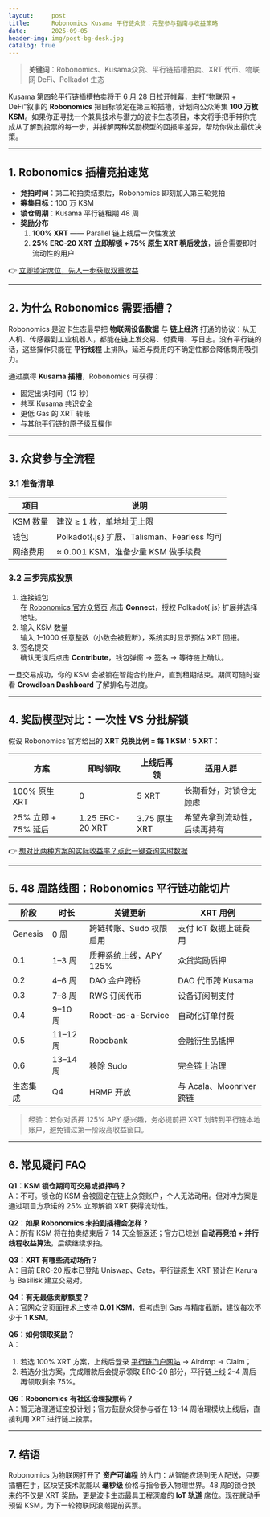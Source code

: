 ```yaml
---
layout:     post
title:      Robonomics Kusama 平行链众贷：完整参与指南与收益策略
date:       2025-09-05
header-img: img/post-bg-desk.jpg
catalog: true
---
```


> **关键词**：Robonomics、Kusama众贷、平行链插槽拍卖、XRT 代币、物联网 DeFi、Polkadot 生态

Kusama 第四轮平行链插槽拍卖将于 6 月 28 日拉开帷幕，主打“物联网 + DeFi”叙事的 **Robonomics** 把目标锁定在第三轮插槽，计划向公众筹集 **100 万枚 KSM**。如果你正寻找一个兼具技术与潜力的波卡生态项目，本文将手把手带你完成从了解到投票的每一步，并拆解两种奖励模型的回报率差异，帮助你做出最优决策。

---

## 1. Robonomics 插槽竞拍速览

- **竞拍时间**：第二轮拍卖结束后，Robonomics 即刻加入第三轮竞拍  
- **筹集目标**：100 万 KSM  
- **锁仓周期**：Kusama 平行链租期 48 周  
- **奖励分布**  
  1. **100% XRT** —— Parallel 链上线后一次性发放  
  2. **25% ERC-20 XRT 立即解锁 + 75% 原生 XRT 稍后发放**，适合需要即时流动性的用户

👉 [立即锁定席位，先人一步获取双重收益](https://okxdog.com/)

---

## 2. 为什么 Robonomics 需要插槽？

Robonomics 是波卡生态最早把 **物联网设备数据** 与 **链上经济** 打通的协议：从无人机、传感器到工业机器人，都能在链上发交易、付费用、写日志。没有平行链的话，这些操作只能在 **平行线程** 上排队，延迟与费用的不确定性都会降低商用吸引力。

通过赢得 **Kusama 插槽**，Robonomics 可获得：

- 固定出块时间（12 秒）  
- 共享 Kusama 共识安全  
- 更低 Gas 的 XRT 转账  
- 与其他平行链的原子级互操作

---

## 3. 众贷参与全流程

### 3.1 准备清单

| 项目 | 说明 |
|------|------|
| KSM 数量 | 建议 ≥ 1 枚，单地址无上限 |
| 钱包 | Polkadot{.js} 扩展、Talisman、Fearless 均可 |
| 网络费用 | ≈ 0.001 KSM，准备少量 KSM 做手续费 |

### 3.2 三步完成投票

1. 连接钱包  
   在 [Robonomics 官方众贷页](https://robonomics.network/kusama-slot/) 点击 **Connect**，授权 Polkadot{.js} 扩展并选择地址。  
2. 输入 KSM 数量  
   输入 1–1000 任意整数（小数会被截断），系统实时显示预估 XRT 回报。  
3. 签名提交  
   确认无误后点击 **Contribute**，钱包弹窗 → 签名 → 等待链上确认。

一旦交易成功，你的 KSM 会被锁在智能合约账户，直到租期结束。期间可随时查看 **Crowdloan Dashboard** 了解排名与进度。

---

## 4. 奖励模型对比：一次性 VS 分批解锁

假设 Robonomics 官方给出的 **XRT 兑换比例 = 每 1 KSM : 5 XRT**：

| 方案 | 即时领取 | 上线后再领 | 适用人群 |
|---|---|---|---|
| 100% 原生 XRT | 0 | 5 XRT | 长期看好，对锁仓无顾虑 |
| 25% 立即 + 75% 延后 | 1.25 ERC-20 XRT | 3.75 原生 XRT | 希望先拿到流动性，后续再持有 |

👉 [想对比两种方案的实际收益率？点此一键查询实时数据](https://okxdog.com/)

---

## 5. 48 周路线图：Robonomics 平行链功能切片

| 阶段 | 时长 | 关键更新 | XRT 用例 |
|---|---|---|---|
| Genesis | 0 周 | 跨链转账、Sudo 权限启用 | 支付 IoT 数据上链费用 |
| 0.1 | 1–3 周 | 质押系统上线，APY 125% | 众贷奖励质押 |
| 0.2 | 4–6 周 | DAO 金户跨桥 | DAO 代币跨 Kusama |
| 0.3 | 7–8 周 | RWS 订阅代币 | 设备订阅制支付 |
| 0.4 | 9–10 周 | Robot-as-a-Service | 自动化订单付费 |
| 0.5 | 11–12 周 | Robobank | 金融衍生品抵押 |
| 0.6 | 13–14 周 | 移除 Sudo | 完全链上治理 |
| 生态集成 | Q4 | HRMP 开放 | 与 Acala、Moonriver 跨链 |

> 经验：若你对质押 125% APY 感兴趣，务必提前把 XRT 划转到平行链本地账户，避免错过第一阶段高收益窗口。

---

## 6. 常见疑问 FAQ

**Q1：KSM 锁仓期间可交易或抵押吗？**  
A：不可。锁仓的 KSM 会被固定在链上众贷账户，个人无法动用。但对冲方案是通过项目方承诺的 25% 立即解锁 XRT 获得流动性。

**Q2：如果 Robonomics 未拍到插槽会怎样？**  
A：所有 KSM 将在拍卖结束后 7–14 天全额返还；官方已规划 **自动再竞拍 + 并行线程收益算法**，后续继续求拍。

**Q3：XRT 有哪些流动场所？**  
A：目前 ERC-20 版本已登陆 Uniswap、Gate，平行链原生 XRT 预计在 Karura 与 Basilisk 建立交易对。

**Q4：有无最低贡献额度？**  
A：官网众贷页面技术上支持 **0.01 KSM**，但考虑到 Gas 与精度截断，建议每次不少于 **1 KSM**。

**Q5：如何领取奖励？**  
A：  
1. 若选 100% XRT 方案，上线后登录 [平行链门户网站](https://robonomics.network/kusama-slot/) → Airdrop → Claim；  
2. 若选分批方案，完成赠款后会提示领取 ERC-20 部分，平行链上线 2–4 周后再领取剩余 75%。

**Q6：Robonomics 有社区治理投票码？**  
A：暂无治理通证空投计划；官方鼓励众贷参与者在 13–14 周治理模块上线后，直接利用 XRT 进行链上投票。

---

## 7. 结语

Robonomics 为物联网打开了 **资产可编程** 的大门：从智能农场到无人配送，只要插槽在手，区块链技术就能以 **毫秒级** 价格与指令嵌入物理世界。48 周的锁仓换来的不仅是 XRT 奖励，更是波卡生态最具工程深度的 **IoT 轨道** 席位。现在就动手预留 KSM，为下一轮物联网浪潮提前买票。